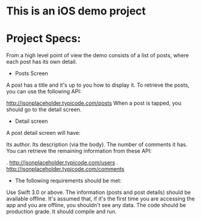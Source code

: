 # This is an iOS demo project

# Project Specs: 

From a high level point of view the demo consists of a list of posts, where each post has its own detail.

* Posts Screen

A post has a title and it's up to you how to display it. To retrieve the posts, you can use the following API:

http://jsonplaceholder.typicode.com/posts
When a post is tapped, you should go to the detail screen.

* Detail screen

A post detail screen will have:

Its author.
Its description (via the body).
The number of comments it has.
You can retrieve the remaining information from these API:

. http://jsonplaceholder.typicode.com/users
. http://jsonplaceholder.typicode.com/comments


* The following requirements should be met:

Use Swift 3.0 or above.
The information (posts and post details) should be available offline. It's assumed that, if it's the first time you are accessing the app and you are offline, you shouldn't see any data.
The code should be production grade.
It should compile and run.
